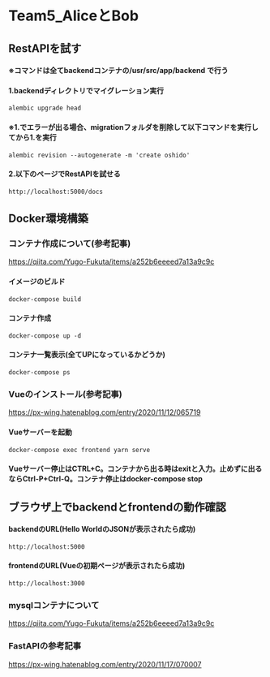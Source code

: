 # Team5_AliceとBob

## RestAPIを試す
#### ※コマンドは全てbackendコンテナの/usr/src/app/backend で行う
#### 1.backendディレクトリでマイグレーション実行
```
alembic upgrade head
```

#### ※1.でエラーが出る場合、migrationフォルダを削除して以下コマンドを実行してから1.を実行
```
alembic revision --autogenerate -m 'create oshido'
```

#### 2.以下のページでRestAPIを試せる
```
http://localhost:5000/docs
```


## Docker環境構築

### コンテナ作成について(参考記事)
<https://qiita.com/Yugo-Fukuta/items/a252b6eeeed7a13a9c9c>

#### イメージのビルド
```
docker-compose build
```

#### コンテナ作成
```
docker-compose up -d
```

#### コンテナ一覧表示(全てUPになっているかどうか)
```
docker-compose ps
```

### Vueのインストール(参考記事)
<https://px-wing.hatenablog.com/entry/2020/11/12/065719>

#### Vueサーバーを起動
```
docker-compose exec frontend yarn serve
```

#### Vueサーバー停止はCTRL+C。コンテナから出る時はexitと入力。止めずに出るならCtrl-P+Ctrl-Q。コンテナ停止はdocker-compose stop


## ブラウザ上でbackendとfrontendの動作確認

#### backendのURL(Hello WorldのJSONが表示されたら成功)
```
http://localhost:5000
```

#### frontendのURL(Vueの初期ページが表示されたら成功)
```
http://localhost:3000
```

### mysqlコンテナについて
<https://qiita.com/Yugo-Fukuta/items/a252b6eeeed7a13a9c9c>

### FastAPIの参考記事
<https://px-wing.hatenablog.com/entry/2020/11/17/070007>
